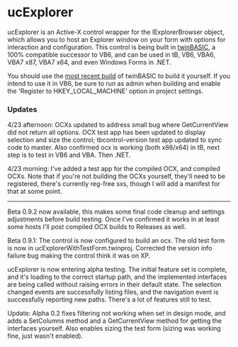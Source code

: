 # ucExplorer

ucExplorer is an Active-X control wrapper for the IExplorerBrowser object, which allows you to host an Explorer window on your form with options for interaction and configuration. This control is being built in [twinBASIC](https://twinbasic.com/), a 100% compatible successor to VB6, and can be used in tB, VB6, VBA6, VBA7 x87, VBA7 x64, and even Windows Forms in .NET. 

You should use the [most recent build](https://github.com/twinbasic/twinbasic/releases) of twinBASIC to build it yourself. If you intend to use it in VB6, be sure to run as admin when building and enable the 'Register to HKEY_LOCAL_MACHINE' option in project settings.

### Updates

4/23 afternoon: OCXs updated to address small bug where GetCurrentView did not return all options. OCX test app has been updated to display selection and size the control; tbcontrol-version test app updated to sync code to master. Also confirmed ocx is working (both x86/x64) in tB, next step is to test in VB6 and VBA. Then .NET.

4/23 morning: I've added a test app for the compiled OCX, and compiled OCXs. Note that if you're not building the OCXs yourself, they'll need to be registered, there's currently reg-free sxs, though I will add a manifest for that at some point.

---

Beta 0.9.2 now available, this makes some final code cleanup and settings adjustments before build testing. Once I've confirmed it works in at least some hosts I'll post compiled OCX builds to Releases as well. 


Beta 0.9.1: The control is now configured to build an ocx. The old test form is now in ucExplorerWithTestForm.twinproj. Corrected the version info failure bug making the control think it was on XP. 

ucExplorer is now entering alpha testing. The initial feature set is complete, and it's loading to the correct startup path, and the implemented interfaces are being called without raising errors in their default state. The selection changed events are successfully listing files, and the navigation event is successfully reporting new paths. There's a lot of features still to test.

Update: Alpha 0.2 fixes filtering not working when set in design mode, and adds a SetColumns method and a GetCurrentView method for getting the interfaces yourself. Also enables sizing the test form (sizing was working fine, just wasn't enabled). 
